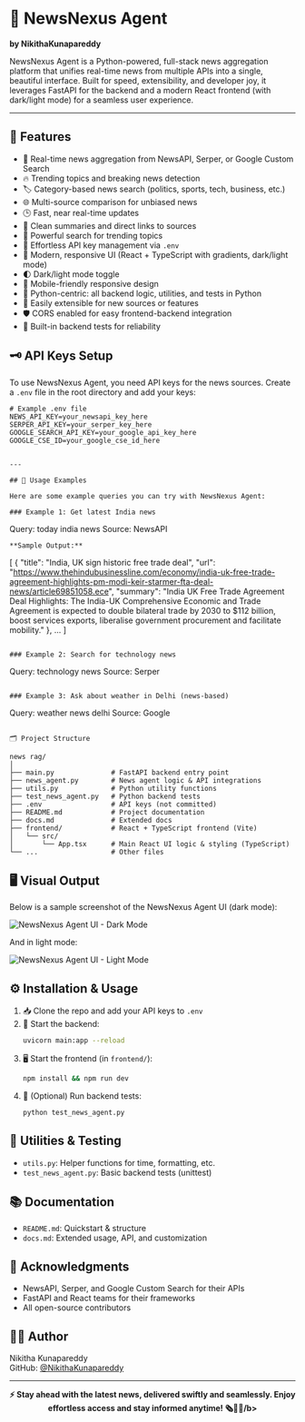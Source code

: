 
# 📰 NewsNexus Agent

**by NikithaKunapareddy**

NewsNexus Agent is a Python-powered, full-stack news aggregation platform that unifies real-time news from multiple APIs into a single, beautiful interface. Built for speed, extensibility, and developer joy, it leverages FastAPI for the backend and a modern React frontend (with dark/light mode) for a seamless user experience.

---

## 🚀 Features
- 📰 Real-time news aggregation from NewsAPI, Serper, or Google Custom Search
- 🔥 Trending topics and breaking news detection
- 🏷️ Category-based news search (politics, sports, tech, business, etc.)
- 🌐 Multi-source comparison for unbiased news
- 🕒 Fast, near real-time updates
- 📝 Clean summaries and direct links to sources
- 🔎 Powerful search for trending topics
- 🔑 Effortless API key management via `.env`
- 🎨 Modern, responsive UI (React + TypeScript with gradients, dark/light mode)
- 🌓 Dark/light mode toggle
- 📱 Mobile-friendly responsive design
- 🐍 Python-centric: all backend logic, utilities, and tests in Python
- 🧩 Easily extensible for new sources or features
- 🛡️ CORS enabled for easy frontend-backend integration
- 🧪 Built-in backend tests for reliability

## 🗝️ API Keys Setup
To use NewsNexus Agent, you need API keys for the news sources. Create a `.env` file in the root directory and add your keys:

```env
# Example .env file
NEWS_API_KEY=your_newsapi_key_here
SERPER_API_KEY=your_serper_key_here
GOOGLE_SEARCH_API_KEY=your_google_api_key_here
GOOGLE_CSE_ID=your_google_cse_id_here


---

## 🧪 Usage Examples

Here are some example queries you can try with NewsNexus Agent:

### Example 1: Get latest India news
```
Query: today india news
Source: NewsAPI
```
**Sample Output:**
```
[
  {
    "title": "India, UK sign historic free trade deal",
    "url": "https://www.thehindubusinessline.com/economy/india-uk-free-trade-agreement-highlights-pm-modi-keir-starmer-fta-deal-news/article69851058.ece",
    "summary": "India UK Free Trade Agreement Deal Highlights: The India-UK Comprehensive Economic and Trade Agreement is expected to double bilateral trade by 2030 to $112 billion, boost services exports, liberalise government procurement and facilitate mobility."
  },
  ...
]
```

### Example 2: Search for technology news
```
Query: technology news
Source: Serper
```

### Example 3: Ask about weather in Delhi (news-based)
```
Query: weather news delhi
Source: Google
```

🗂️ Project Structure

news rag/
│
├── main.py              # FastAPI backend entry point
├── news_agent.py        # News agent logic & API integrations
├── utils.py             # Python utility functions
├── test_news_agent.py   # Python backend tests
├── .env                 # API keys (not committed)
├── README.md            # Project documentation
├── docs.md              # Extended docs
├── frontend/            # React + TypeScript frontend (Vite)
│   └── src/
│       └── App.tsx      # Main React UI logic & styling (TypeScript)
└── ...                  # Other files
```


## 🖥️ Visual Output
Below is a sample screenshot of the NewsNexus Agent UI (dark mode):

![NewsNexus Agent UI - Dark Mode](./screenshots/newsnexus-dark.png)

And in light mode:

![NewsNexus Agent UI - Light Mode](./screenshots/newsnexus-light.png)


## ⚙️ Installation & Usage
1. 📥 Clone the repo and add your API keys to `.env`
2. 🚀 Start the backend:
   ```bash
   uvicorn main:app --reload
   ```
3. 🖥️ Start the frontend (in `frontend/`):
   ```bash
   npm install && npm run dev
   ```
4. 🧪 (Optional) Run backend tests:
   ```bash
   python test_news_agent.py
   ```


## 🧪 Utilities & Testing
- `utils.py`: Helper functions for time, formatting, etc.
- `test_news_agent.py`: Basic backend tests (unittest)


## 📚 Documentation
- `README.md`: Quickstart & structure
- `docs.md`: Extended usage, API, and customization


## 🙏 Acknowledgments
- NewsAPI, Serper, and Google Custom Search for their APIs
- FastAPI and React teams for their frameworks
- All open-source contributors


## 👩‍💻 Author
Nikitha Kunapareddy  
GitHub: [@NikithaKunapareddy](https://github.com/NikithaKunapareddy)

---

<p align="center">
  <b>⚡ Stay ahead with the latest news, delivered swiftly and seamlessly. Enjoy effortless access and stay informed anytime! 🗞️📲✨/b>
</p>
